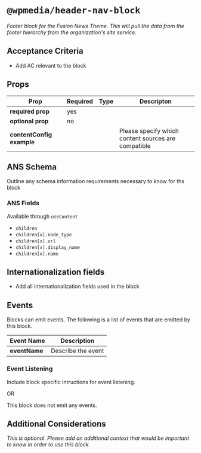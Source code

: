 # `@wpmedia/header-nav-block`
_Footer block for the Fusion News Theme. This will pull the data from the footer hierarchy from the organization's site service._

## Acceptance Criteria
- Add AC relevant to the block

## Props
| **Prop** | **Required** | **Type** | **Descripton** |
|---|---|---|---|
| **required prop** | yes | | |
| **optional prop** | no | | |
| **contentConfig example** | | | Please specify which content sources are compatible |

## ANS Schema
Outline any schema information requirements necessary to know for ths block

### ANS Fields
Available through `useContent`

- `children`
- `children[x].node_type`
- `children[x].url`
- `children[x].display_name`
- `children[x].name`

## Internationalization fields
- Add all internationalization fields used in the block

## Events
Blocks can emit events. The following is a list of events that are emitted by this block.

| **Event Name** | **Description** |
|---|---|
| **eventName** | Describe the event |

### Event Listening
Include block specific intructions for event listening.

OR

This block does not emit any events.

## Additional Considerations
_This is optional. Please add an additional context that would be important to know in order to use this block._
